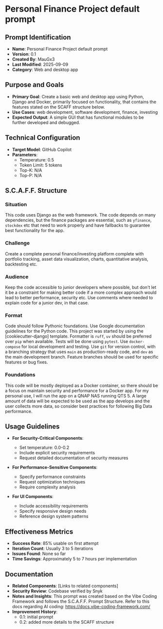 # Personal Finance Project default prompt

## Prompt Identification

- **Name**: Personal Finance Project default prompt
- **Version**: 0.1
- **Created By**: MauGx3
- **Last Modified**: 2025-09-09
- **Category**: Web and desktop app

## Purpose and Goals

- **Primary Goal**: Create a basic web and desktop app using Python, Django and Docker, primarily focused on functionality, that contains the features stated on the SCAFF structure below.
- **Use Cases**: web development, software development, finance, investing
- **Expected Output**: A simple GUI that has functional modules to be further developed and debugged.

## Technical Configuration

- **Target Model**: GitHub Copilot
- **Parameters**:
  - Temperature: 0.5
  - Token Limit: 5 tokens
  - Top-K: N/A
  - Top-P: N/A

## S.C.A.F.F. Structure

### Situation

This code uses Django as the web framework. The code depends on many dependencies, but the finance packages are essential, such as `yfinance`, `stockdex` etc that need to work properly and have fallbacks to guarantee best functionality for the app.

### Challenge

Create a complete personal finance/investing platform complete with portfolio tracking, asset data visualization, charts, quantitative analysis, backtesting etc.

### Audience

Keep the code accessible to junior developers where possible, but don't let it be a constraint for making better code if a more complex approach would lead to better performance, security etc. Use comments where needed to explain code for a junior dev, in that case.

### Format

Code should follow Pythonic foundations. Use Google documentation guidelines for the Python code. This project was started by using the [cookiecutter-django] template. Formatter is `ruff`, `uv` should be preferred over `pip` when available. Tests will be done using `pytest`. Use `docker-compose` for local development and testing. Use `git` for version control, with a branching strategy that uses `main` as production-ready code, and `dev` as the main development branch. Feature branches should be used for specific features or bug fixes.

### Foundations

This code will be mostly deployed as a Docker container, so there should be a focus on maintain security and performance for a Docker app. For my personal use, I will run the app on a QNAP NAS running QTS 5. A large amount of data will be expected to be used as the app develops and the user collects more data, so consider best practices for following Big Data performance.

## Usage Guidelines

- **For Security-Critical Components**:
  - Set temperature: 0.0-0.2
  - Include explicit security requirements
  - Request detailed documentation of security measures

- **For Performance-Sensitive Components**:
  - Specify performance constraints
  - Request optimization techniques
  - Require complexity analysis

- **For UI Components**:
  - Include accessibility requirements
  - Specify responsive design needs
  - Reference design system patterns

## Effectiveness Metrics

- **Success Rate**: 85% usable on first attempt
- **Iteration Count**: Usually 3 to 5 iterations
- **Issues Found**: None so far
- **Time Savings**: Approximately 5 to 7 hours per implementation

## Documentation

- **Related Components**: [Links to related components]
- **Security Review**: Codebase verified by Snyk
- **Notes and Insights**: This prompt was created based on the Vibe Coding Framework and follows the S.C.A.F.F. Prompt Structure. Refer to this docs regarding AI coding: <https://docs.vibe-coding-framework.com/>
- **Improvement History**:
  - 0.1: initial prompt
  - 0.2: added more details to the SCAFF structure
